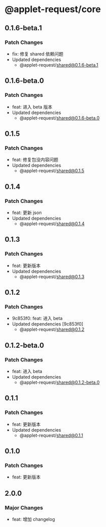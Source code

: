 # @applet-request/core

## 0.1.6-beta.1

### Patch Changes

- fix: 修复 shared 依赖问题
- Updated dependencies
  - @applet-request/shared@0.1.6-beta.1

## 0.1.6-beta.0

### Patch Changes

- feat: 进入 beta 版本
- Updated dependencies
  - @applet-request/shared@0.1.6-beta.0

## 0.1.5

### Patch Changes

- feat: 修复包没内容问题
- Updated dependencies
  - @applet-request/shared@0.1.5

## 0.1.4

### Patch Changes

- feat: 更新 json
- Updated dependencies
  - @applet-request/shared@0.1.4

## 0.1.3

### Patch Changes

- feat: 更新版本
- Updated dependencies
  - @applet-request/shared@0.1.3

## 0.1.2

### Patch Changes

- 9c853f0: feat: 进入 beta
- Updated dependencies [9c853f0]
  - @applet-request/shared@0.1.2

## 0.1.2-beta.0

### Patch Changes

- feat: 进入 beta
- Updated dependencies
  - @applet-request/shared@0.1.2-beta.0

## 0.1.1

### Patch Changes

- feat: 更新版本
- Updated dependencies
  - @applet-request/shared@0.1.1

## 0.1.0

### Patch Changes

- feat: 更新版本

## 2.0.0

### Major Changes

- feat: 增加 changelog
